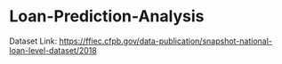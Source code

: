 # Loan-Prediction-Analysis
Dataset Link: https://ffiec.cfpb.gov/data-publication/snapshot-national-loan-level-dataset/2018
